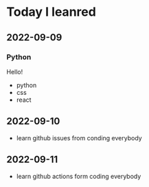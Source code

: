 # Today I leanred

## 2022-09-09

### Python
Hello!

* python
* css
* react

## 2022-09-10
* learn github issues from conding everybody

## 2022-09-11
* learn github actions form coding everybody
